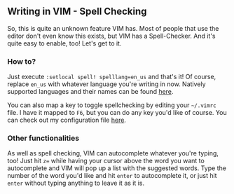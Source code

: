 ## Writing in VIM - Spell Checking
So, this is quite an unknown feature VIM has. Most of people that use the editor
don't even know this exists, but VIM has a Spell-Checker. And it's quite easy to
enable, too! Let's get to it.

### How to?
Just execute `:setlocal spell! spelllang=en_us` and that's it! Of course,
replace `en_us` with whatever language you're writing in now. Natively supported
languages and their names can be found 
[here](http://ftp.vim.org/vim/runtime/spell).

You can also map a key to toggle spellchecking by editing your `~/.vimrc` file.
I have it mapped to `F6`, but you can do any key you'd like of course. You can
check out my configuration file [here](../../Resources/.vimrc).

### Other functionalities
As well as spell checking, VIM can autocomplete whatever you're typing, too!
Just hit `z=` while having your cursor above the word you want to autocomplete
and VIM will pop up a list with the suggested words. Type the number of the word
you'd like and hit `enter` to autocomplete it, or just hit `enter` without
typing anything to leave it as it is.
